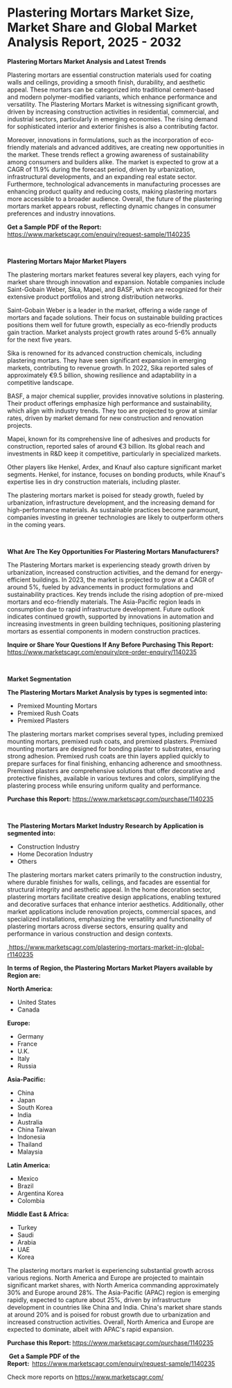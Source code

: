 <p><h1>Plastering Mortars Market Size, Market Share and Global Market Analysis Report, 2025 - 2032</h1></p><p><strong>Plastering Mortars Market Analysis and Latest Trends</strong></p>
<p><p>Plastering mortars are essential construction materials used for coating walls and ceilings, providing a smooth finish, durability, and aesthetic appeal. These mortars can be categorized into traditional cement-based and modern polymer-modified variants, which enhance performance and versatility. The Plastering Mortars Market is witnessing significant growth, driven by increasing construction activities in residential, commercial, and industrial sectors, particularly in emerging economies. The rising demand for sophisticated interior and exterior finishes is also a contributing factor.</p><p>Moreover, innovations in formulations, such as the incorporation of eco-friendly materials and advanced additives, are creating new opportunities in the market. These trends reflect a growing awareness of sustainability among consumers and builders alike. The market is expected to grow at a CAGR of 11.9% during the forecast period, driven by urbanization, infrastructural developments, and an expanding real estate sector. Furthermore, technological advancements in manufacturing processes are enhancing product quality and reducing costs, making plastering mortars more accessible to a broader audience. Overall, the future of the plastering mortars market appears robust, reflecting dynamic changes in consumer preferences and industry innovations.</p></p>
<p><strong>Get a Sample PDF of the Report:&nbsp;</strong> <a href="https://www.marketscagr.com/enquiry/request-sample/1140235?utm_campaign=3122&utm_medium=2&utm_source=Github&utm_content=ia&utm_term=25032025&utm_id=plastering-mortars">https://www.marketscagr.com/enquiry/request-sample/1140235</a></p>
<p>&nbsp;</p>
<p><strong>Plastering Mortars Major Market Players</strong></p>
<p><p>The plastering mortars market features several key players, each vying for market share through innovation and expansion. Notable companies include Saint-Gobain Weber, Sika, Mapei, and BASF, which are recognized for their extensive product portfolios and strong distribution networks.</p><p>Saint-Gobain Weber is a leader in the market, offering a wide range of mortars and façade solutions. Their focus on sustainable building practices positions them well for future growth, especially as eco-friendly products gain traction. Market analysts project growth rates around 5-6% annually for the next five years.</p><p>Sika is renowned for its advanced construction chemicals, including plastering mortars. They have seen significant expansion in emerging markets, contributing to revenue growth. In 2022, Sika reported sales of approximately €9.5 billion, showing resilience and adaptability in a competitive landscape.</p><p>BASF, a major chemical supplier, provides innovative solutions in plastering. Their product offerings emphasize high performance and sustainability, which align with industry trends. They too are projected to grow at similar rates, driven by market demand for new construction and renovation projects.</p><p>Mapei, known for its comprehensive line of adhesives and products for construction, reported sales of around €3 billion. Its global reach and investments in R&D keep it competitive, particularly in specialized markets.</p><p>Other players like Henkel, Ardex, and Knauf also capture significant market segments. Henkel, for instance, focuses on bonding products, while Knauf's expertise lies in dry construction materials, including plaster.</p><p>The plastering mortars market is poised for steady growth, fueled by urbanization, infrastructure development, and the increasing demand for high-performance materials. As sustainable practices become paramount, companies investing in greener technologies are likely to outperform others in the coming years.</p></p>
<p>&nbsp;</p>
<p><strong>What Are The Key Opportunities For Plastering Mortars Manufacturers?</strong></p>
<p><p>The Plastering Mortars market is experiencing steady growth driven by urbanization, increased construction activities, and the demand for energy-efficient buildings. In 2023, the market is projected to grow at a CAGR of around 5%, fueled by advancements in product formulations and sustainability practices. Key trends include the rising adoption of pre-mixed mortars and eco-friendly materials. The Asia-Pacific region leads in consumption due to rapid infrastructure development. Future outlook indicates continued growth, supported by innovations in automation and increasing investments in green building techniques, positioning plastering mortars as essential components in modern construction practices.</p></p>
<p><strong>Inquire or Share Your Questions If Any Before Purchasing This Report:</strong> <a href="https://www.marketscagr.com/enquiry/pre-order-enquiry/1140235?utm_campaign=3122&utm_medium=2&utm_source=Github&utm_content=ia&utm_term=25032025&utm_id=plastering-mortars">https://www.marketscagr.com/enquiry/pre-order-enquiry/1140235</a></p>
<p>&nbsp;</p>
<p><strong>Market Segmentation</strong></p>
<p><strong>The Plastering Mortars Market Analysis by types is segmented into:</strong></p>
<p><ul><li>Premixed Mounting Mortars</li><li>Premixed Rush Coats</li><li>Premixed Plasters</li></ul></p>
<p><p>The plastering mortars market comprises several types, including premixed mounting mortars, premixed rush coats, and premixed plasters. Premixed mounting mortars are designed for bonding plaster to substrates, ensuring strong adhesion. Premixed rush coats are thin layers applied quickly to prepare surfaces for final finishing, enhancing adherence and smoothness. Premixed plasters are comprehensive solutions that offer decorative and protective finishes, available in various textures and colors, simplifying the plastering process while ensuring uniform quality and performance.</p></p>
<p><strong>Purchase this Report:&nbsp;</strong><a href="https://www.marketscagr.com/purchase/1140235?utm_campaign=3122&utm_medium=2&utm_source=Github&utm_content=ia&utm_term=25032025&utm_id=plastering-mortars">https://www.marketscagr.com/purchase/1140235</a></p>
<p>&nbsp;</p>
<p><strong>The Plastering Mortars Market Industry Research by Application is segmented into:</strong></p>
<p><ul><li>Construction Industry</li><li>Home Decoration Industry</li><li>Others</li></ul></p>
<p><p>The plastering mortars market caters primarily to the construction industry, where durable finishes for walls, ceilings, and facades are essential for structural integrity and aesthetic appeal. In the home decoration sector, plastering mortars facilitate creative design applications, enabling textured and decorative surfaces that enhance interior aesthetics. Additionally, other market applications include renovation projects, commercial spaces, and specialized installations, emphasizing the versatility and functionality of plastering mortars across diverse sectors, ensuring quality and performance in various construction and design contexts.</p></p>
<p><a href="https://www.marketscagr.com/plastering-mortars-market-in-global-r1140235?utm_campaign=3122&utm_medium=2&utm_source=Github&utm_content=ia&utm_term=25032025&utm_id=plastering-mortars">&nbsp;https://www.marketscagr.com/plastering-mortars-market-in-global-r1140235</a></p>
<p><strong>In terms of Region, the Plastering Mortars Market Players available by Region are:</strong></p>
<p>
    <p> <strong> North America: </strong>
        <ul>
            <li>United States</li>
            <li>Canada</li>
        </ul>
        </p> 
    <p> <strong> Europe: </strong>
        <ul>
            <li>Germany</li>
            <li>France</li>
            <li>U.K.</li>
            <li>Italy</li>
            <li>Russia</li>
        </ul>
        </p> 
    <p> <strong> Asia-Pacific: </strong>
        <ul>
            <li>China</li>
            <li>Japan</li>
            <li>South Korea</li>
            <li>India</li>
            <li>Australia</li>
            <li>China Taiwan</li>
            <li>Indonesia</li>
            <li>Thailand</li>
            <li>Malaysia</li>
        </ul>
        </p> 
    <p> <strong> Latin America: </strong>
        <ul>
            <li>Mexico</li>
            <li>Brazil</li>
            <li>Argentina Korea</li>
            <li>Colombia</li>
        </ul>
        </p> 
    <p> <strong> Middle East & Africa: </strong>
        <ul>
            <li>Turkey</li>
            <li>Saudi</li>
            <li>Arabia</li>
            <li>UAE</li>
            <li>Korea</li>
        </ul>
    </p>
    </p>
<p><p>The plastering mortars market is experiencing substantial growth across various regions. North America and Europe are projected to maintain significant market shares, with North America commanding approximately 30% and Europe around 28%. The Asia-Pacific (APAC) region is emerging rapidly, expected to capture about 25%, driven by infrastructure development in countries like China and India. China's market share stands at around 20% and is poised for robust growth due to urbanization and increased construction activities. Overall, North America and Europe are expected to dominate, albeit with APAC's rapid expansion.</p></p>
<p><strong>Purchase this Report: </strong><a href="https://www.marketscagr.com/purchase/1140235?utm_campaign=3122&utm_medium=2&utm_source=Github&utm_content=ia&utm_term=25032025&utm_id=plastering-mortars">https://www.marketscagr.com/purchase/1140235</a></p>
<p>&nbsp;<strong>Get a Sample PDF of the Report:&nbsp;&nbsp;</strong><a href="https://www.marketscagr.com/enquiry/request-sample/1140235?utm_campaign=3122&utm_medium=2&utm_source=Github&utm_content=ia&utm_term=25032025&utm_id=plastering-mortars">https://www.marketscagr.com/enquiry/request-sample/1140235</a></p>
<p><strong></strong></p>
<p>Check more reports on <a href="https://www.marketscagr.com/?utm_campaign=3122&utm_medium=2&utm_source=Github&utm_content=ia&utm_term=25032025&utm_id=plastering-mortars">https://www.marketscagr.com/</a></p>